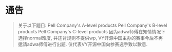 # 通告

> 关于以下题目:
> Pell Company's A-level products
> Pell Company's B-level products
> Pell Company's C-level products
> 因为adwa师傅在知情情况下选择normal难度, 并违背规则不提供wp, VY开源中国主办的赛事今后不再邀请adwa师傅进行出题.
> 仅代表VY开源中国向参赛选手致以歉意.
